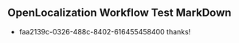 ## OpenLocalization Workflow Test MarkDown
* faa2139c-0326-488c-8402-616455458400 thanks!

<!--HONumber=Aug16_HO1-->


